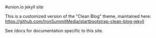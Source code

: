 #union.io jekyll site

This is a customized version of the "Clean Blog" theme, maintained here: https://github.com/IronSummitMedia/startbootstrap-clean-blog-jekyll

See /docs for documentation specific to this site.
